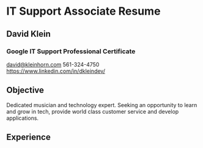 # IT Support Associate Resume

## David Klein
### Google IT Support Professional Certificate

david@kleinhorn.com
561-324-4750
https://www.linkedin.com/in/dkleindev/

## Objective

Dedicated musician and technology expert. Seeking an opportunity to learn and grow in tech, provide world class customer service and develop applications. 

## Experience 